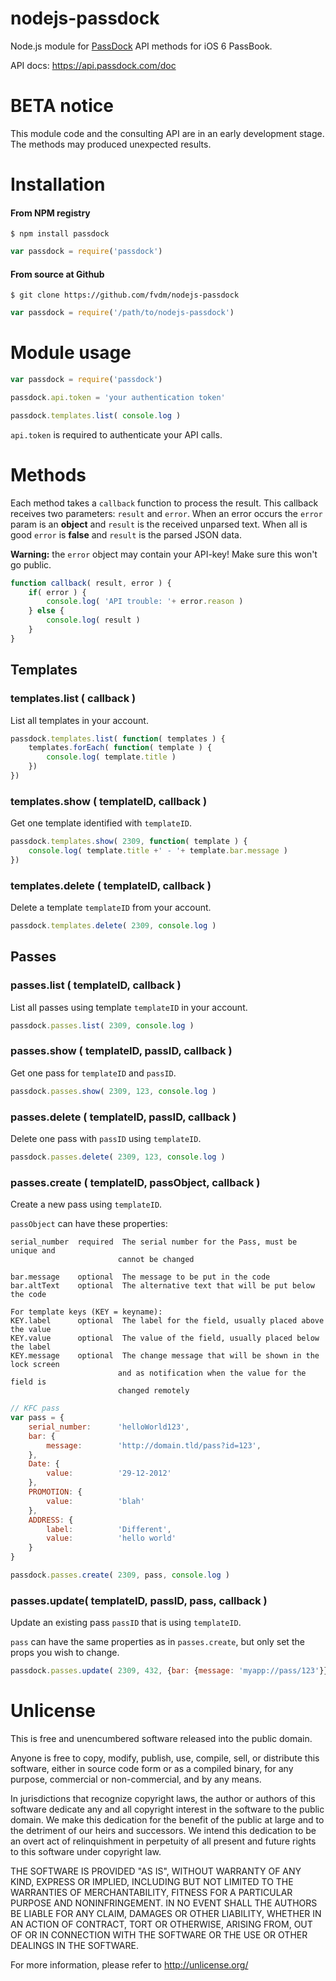 nodejs-passdock
===============

Node.js module for [PassDock](http://passdock.com/) API methods for iOS 6 PassBook.

API docs: <https://api.passdock.com/doc>


BETA notice
===========

This module code and the consulting API are in an early development stage. The methods may produced unexpected results.


Installation
============

#### From NPM registry

	$ npm install passdock

```js
var passdock = require('passdock')
```


#### From source at Github

	$ git clone https://github.com/fvdm/nodejs-passdock
	
```js
var passdock = require('/path/to/nodejs-passdock')
```


Module usage
============

```js
var passdock = require('passdock')

passdock.api.token = 'your authentication token'

passdock.templates.list( console.log )
```

`api.token` is required to authenticate your API calls.


Methods
=======

Each method takes a `callback` function to process the result. This callback receives two parameters: `result` and `error`. When an error occurs the `error` param is an **object** and `result` is the received unparsed text. When all is good `error` is **false** and `result` is the parsed JSON data.

**Warning:** the `error` object may contain your API-key! Make sure this won't go public.

```js
function callback( result, error ) {
	if( error ) {
		console.log( 'API trouble: '+ error.reason )
	} else {
		console.log( result )
	}
}
```


Templates
---------

### templates.list ( callback )

List all templates in your account.

```js
passdock.templates.list( function( templates ) {
	templates.forEach( function( template ) {
		console.log( template.title )
	})
})
```


### templates.show ( templateID, callback )

Get one template identified with `templateID`.

```js
passdock.templates.show( 2309, function( template ) {
	console.log( template.title +' - '+ template.bar.message )
})
```


### templates.delete ( templateID, callback )

Delete a template `templateID` from your account.

```js
passdock.templates.delete( 2309, console.log )
```


Passes
------


### passes.list ( templateID, callback )

List all passes using template `templateID` in your account.

```js
passdock.passes.list( 2309, console.log )
```


### passes.show ( templateID, passID, callback )

Get one pass for `templateID` and `passID`.

```js
passdock.passes.show( 2309, 123, console.log )
```


### passes.delete ( templateID, passID, callback )

Delete one pass with `passID` using `templateID`.

```js
passdock.passes.delete( 2309, 123, console.log )
```


### passes.create ( templateID, passObject, callback )

Create a new pass using `templateID`.

`passObject` can have these properties:


    serial_number  required  The serial number for the Pass, must be unique and
                            cannot be changed
    
    bar.message    optional  The message to be put in the code
    bar.altText    optional  The alternative text that will be put below the code
    
    For template keys (KEY = keyname):
    KEY.label      optional  The label for the field, usually placed above the value
    KEY.value      optional  The value of the field, usually placed below the label
    KEY.message    optional  The change message that will be shown in the lock screen
                            and as notification when the value for the field is
                            changed remotely

```js
// KFC pass
var pass = {
	serial_number:		'helloWorld123',
	bar: {
		message:		'http://domain.tld/pass?id=123',
	},
	Date: {
		value:			'29-12-2012'
	},
	PROMOTION: {
		value:			'blah'
	},
	ADDRESS: {
		label:			'Different',
		value:			'hello world'
	}
}

passdock.passes.create( 2309, pass, console.log )
```


### passes.update( templateID, passID, pass, callback )

Update an existing pass `passID` that is using `templateID`.

`pass` can have the same properties as in `passes.create`, but only set the props you wish to change.

```js
passdock.passes.update( 2309, 432, {bar: {message: 'myapp://pass/123'}}, console.log )
```


Unlicense
=========

This is free and unencumbered software released into the public domain.

Anyone is free to copy, modify, publish, use, compile, sell, or
distribute this software, either in source code form or as a compiled
binary, for any purpose, commercial or non-commercial, and by any
means.

In jurisdictions that recognize copyright laws, the author or authors
of this software dedicate any and all copyright interest in the
software to the public domain. We make this dedication for the benefit
of the public at large and to the detriment of our heirs and
successors. We intend this dedication to be an overt act of
relinquishment in perpetuity of all present and future rights to this
software under copyright law.

THE SOFTWARE IS PROVIDED "AS IS", WITHOUT WARRANTY OF ANY KIND,
EXPRESS OR IMPLIED, INCLUDING BUT NOT LIMITED TO THE WARRANTIES OF
MERCHANTABILITY, FITNESS FOR A PARTICULAR PURPOSE AND NONINFRINGEMENT.
IN NO EVENT SHALL THE AUTHORS BE LIABLE FOR ANY CLAIM, DAMAGES OR
OTHER LIABILITY, WHETHER IN AN ACTION OF CONTRACT, TORT OR OTHERWISE,
ARISING FROM, OUT OF OR IN CONNECTION WITH THE SOFTWARE OR THE USE OR
OTHER DEALINGS IN THE SOFTWARE.

For more information, please refer to <http://unlicense.org/>
